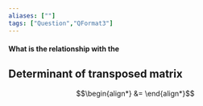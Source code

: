 ```yaml
---
aliases: [""]
tags: ["Question","QFormat3"]
---
```


#### What is the relationship with the
## Determinant of transposed matrix
$$\begin{align*}
 &= 
\end{align*}$$